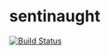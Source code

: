 sentinaught
===========
[![Build Status](https://travis-ci.org/iainjmitchell/sentinaught.png)](https://travis-ci.org/iainjmitchell/sentinaught)